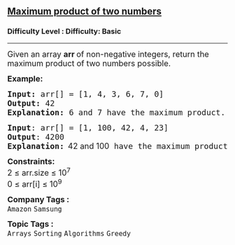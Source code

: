 <h2><a href="https://www.geeksforgeeks.org/problems/maximum-product-of-two-numbers2730/1?page=1&category=Arrays&difficulty=Basic&status=unsolved,attempted&sortBy=submissions">Maximum product of two numbers</a></h2><h3>Difficulty Level : Difficulty: Basic</h3><hr><div class="problems_problem_content__Xm_eO"><p><span style="font-size: 18px;">Given an array <strong>a</strong><strong>rr </strong>of non-negative integers, return the maximum product of two numbers possible.</span></p>
<p><span style="font-size: 18px;"><strong>Example:</strong></span></p>
<pre><span style="font-size: 18px;"><strong>Input:</strong> arr[] = [1, 4, 3, 6, 7, 0] 
<strong>Output:</strong> 42<br><strong>Explanation: </strong>6 and 7 have the maximum product.</span></pre>
<pre><span style="font-size: 18px;"><strong>Input</strong>: arr[] = [1, 100, 42, 4, 23]
<strong>Output</strong>: 4200<br><strong>Explanation:</strong></span><strong style="font-size: 18px; font-family: -apple-system, BlinkMacSystemFont, 'Segoe UI', Roboto, Oxygen, Ubuntu, Cantarell, 'Open Sans', 'Helvetica Neue', sans-serif;">  </strong><span style="font-size: 18px; font-family: -apple-system, BlinkMacSystemFont, 'Segoe UI', Roboto, Oxygen, Ubuntu, Cantarell, 'Open Sans', 'Helvetica Neue', sans-serif;">42 and 100<span style="font-family: 'andale mono', monospace;"> have the maximum product</span>.</span></pre>
<p><span style="font-size: 18px;"><strong>Constraints:</strong><br>2 ≤ arr.size ≤ 10<sup>7</sup><br>0 ≤ arr[i] ≤ 10<sup>9</sup></span></p></div><p><span style=font-size:18px><strong>Company Tags : </strong><br><code>Amazon</code>&nbsp;<code>Samsung</code>&nbsp;<br><p><span style=font-size:18px><strong>Topic Tags : </strong><br><code>Arrays</code>&nbsp;<code>Sorting</code>&nbsp;<code>Algorithms</code>&nbsp;<code>Greedy</code>&nbsp;